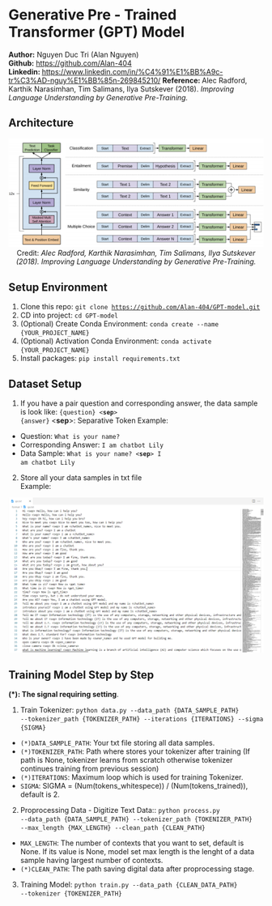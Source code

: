 # Generative Pre - Trained Transformer (GPT) Model
<b>Author:</b> Nguyen Duc Tri (Alan Nguyen) <br>
<b>Github:</b> https://github.com/Alan-404 <br>
<b>Linkedin: </b> https://www.linkedin.com/in/%C4%91%E1%BB%A9c-tr%C3%AD-nguy%E1%BB%85n-269845210/
<b>Reference: </b>Alec Radford, Karthik Narasimhan, Tim Salimans, Ilya Sutskever (2018). <i>Improving Language Understanding by Generative Pre-Training.</i>

## <b>Architecture</b>
<img src="./assets/GPT.png"/>
<center>Credit:<i> Alec Radford, Karthik Narasimhan, Tim Salimans, Ilya Sutskever (2018). Improving Language Understanding by Generative Pre-Training.</i></center>

## <b>Setup Environment</b>
1. Clone this repo: <code>git clone https://github.com/Alan-404/GPT-model.git</code>
2. CD into project: <code>cd GPT-model</code>
3. (Optional) Create Conda Environment: <code>conda create --name {YOUR_PROJECT_NAME}</code>
4. (Optional) Activation Conda Environment: <code>conda activate {YOUR_PROJECT_NAME}</code>
5. Install packages: <code>pip install requirements.txt</code>

## <b>Dataset Setup</b>
1. If you have a pair question and corresponding answer, the data sample is look like: <code>{question} <__sep__> {answer}</code>
    <__sep__>: Separative Token
Example: 
- Question: <code>What is your name?</code>
- Corresponding Answer: <code>I am chatbot Lily</code>
- Data Sample: <code>What is your name? <__sep__> I am chatbot Lily</code>
  
2. Store all your data samples in txt file <br>
Example:
<img src="./assets/data.png"/>

## <b>Training Model Step by Step</b> <br>
<b>(*): The signal requiring setting</b>.
1. Train Tokenizer: <code>python data.py --data_path {DATA_SAMPLE_PATH} --tokenizer_path {TOKENIZER_PATH} --iterations {ITERATIONS} --sigma {SIGMA}</code> <br>
- <code>(*)DATA_SAMPLE_PATH</code>: Your txt file storing all data samples.
- <code>(*)TOKENIZER_PATH</code>: Path where stores your tokenizer after training (If path is None, tokenizer learns from scratch otherwise tokenizer continues training from previous session)
- <code>(*)ITERATIONS</code>: Maximum loop which is used for training Tokenizer.
- <code>SIGMA</code>: SIGMA = (Num(tokens_whitespece)) / (Num(tokens_trained)), default is 2.

2. Proprocessing Data - Digitize Text Data:: <code>python process.py --data_path {DATA_SAMPLE_PATH} --tokenizer_path {TOKENIZER_PATH} --max_length {MAX_LENGTH} --clean_path {CLEAN_PATH}</code> <br>
- <code>MAX_LENGTH</code>: The number of contexts that you want to set, default is None. If its value is None, model set max length is the lenght of a data sample having largest number of contexts.
- <code>(*)CLEAN_PATH</code>: The path saving digital data after proprocessing stage.

3. Training Model: <code>python train.py --data_path {CLEAN_DATA_PATH} --tokenizer {TOKENIZER_PATH}</code>